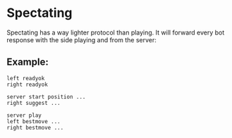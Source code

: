 # Spectating

Spectating has a way lighter protocol than playing. It will forward every bot response with the side playing and from the server:

## Example:
```
left readyok
right readyok

server start position ...
right suggest ...

server play
left bestmove ...
right bestmove ...
```